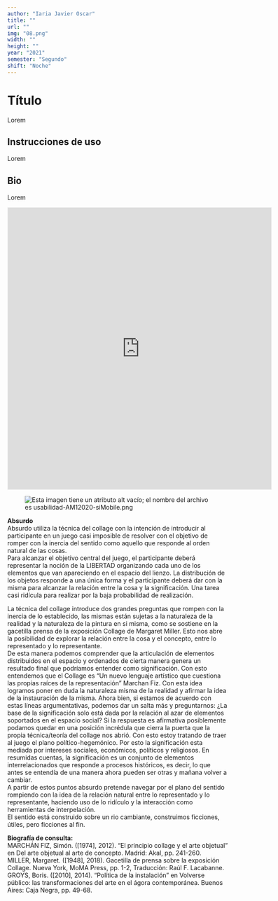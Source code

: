 ```yaml
---
author: "Iaria Javier Oscar"
title: ""
url: ""
img: "08.png"
width: ""
height: ""
year: "2021"
semester: "Segundo"
shift: "Noche"
---
```


<p></p>

# Título

Lorem 

## Instrucciones de uso 

Lorem

## Bio

Lorem

<!-- wp:html -->
<p align="center"><iframe width="602" height="644" frameborder="0" scrolling="no" style="width:602px; margin:0 auto!important;border: 1px solid #F2F2F3; z-index: 100;" src="
https://editor.p5js.org/javieriaria/full/lFhBnPyrr
"></iframe></p>
<!-- /wp:html -->

<!-- wp:image {"align":"center"} -->
<div class="wp-block-image"><figure class="aligncenter"><img src="https://am1-lacabanne.atamvirtual.com.ar/wp-content/uploads/2020/12/usabilidad-AM12020-siMobile.png" alt="Esta imagen tiene un atributo alt vacío; el nombre del archivo es usabilidad-AM12020-siMobile.png"/></figure></div>
<!-- /wp:image -->

<p><!--EndFragment--></p>
<p><strong>Absurdo</strong><br>Absurdo utiliza la técnica del collage con la intención de introducir al participante en un juego casi imposible de resolver con el objetivo de romper con la inercia del sentido como aquello que responde al orden natural de las cosas. <br>Para alcanzar el objetivo central del juego, el participante deberá representar la noción de la LIBERTAD organizando cada uno de los elementos que van apareciendo en el espacio del lienzo. La distribución de los objetos responde a una única forma y el participante deberá dar con la misma para alcanzar la relación entre la cosa y la significación. Una tarea casi ridícula para realizar por la baja probabilidad de realización.</p>
<p>La técnica del collage introduce dos grandes preguntas que rompen con la inercia de lo establecido, las mismas están sujetas a la naturaleza de la realidad y la naturaleza de la pintura en si misma, como se sostiene en la gacetilla prensa de la exposición Collage de Margaret Miller. Esto nos abre la posibilidad de explorar la relación entre la cosa y el concepto, entre lo representado y lo representante. <br>De esta manera podemos comprender que la articulación de elementos distribuidos en el espacio y ordenados de cierta manera genera un resultado final que podríamos entender como significación. Con esto entendemos que el Collage es “Un nuevo lenguaje artístico que cuestiona las propias raíces de la representación” Marchan Fiz. Con esta idea logramos poner en duda la naturaleza misma de la realidad y afirmar la idea de la instauración de la misma. Ahora bien, si estamos de acuerdo con estas líneas argumentativas, podemos dar un salta más y preguntarnos: ¿La base de la significación solo está dada por la relación al azar de elementos soportados en el espacio social? Si la respuesta es afirmativa posiblemente podamos quedar en una posición incrédula que cierra la puerta que la propia técnica/teoría del collage nos abrió. Con esto estoy tratando de traer al juego el plano político-hegemónico. Por esto la significación esta mediada por intereses sociales, económicos, políticos y religiosos. En resumidas cuentas, la significación es un conjunto de elementos interrelacionados que responde a procesos históricos, es decir, lo que antes se entendía de una manera ahora pueden ser otras y mañana volver a cambiar. <br>A partir de estos puntos absurdo pretende navegar por el plano del sentido rompiendo con la idea de la relación natural entre lo representado y lo representante, haciendo uso de lo ridículo y la interacción como herramientas de interpelación. <br>El sentido está construido sobre un rio cambiante, construimos ficciones, útiles, pero ficciones al fin.</p>
<p><strong>Biografía de consulta:</strong><br>MARCHÁN FIZ, Simón. ([1974], 2012). “El principio collage y el arte objetual” en Del arte objetual al arte de concepto. Madrid: Akal, pp. 241-260.<br>MILLER, Margaret. ([1948], 2018). Gacetilla de prensa sobre la exposición Collage. Nueva York, MoMA Press, pp. 1-2, Traducción: Raúl F. Lacabanne.<br>GROYS, Boris. ([2010], 2014). “Política de la instalación” en Volverse público: las transformaciones del arte en el ágora contemporánea. Buenos Aires: Caja Negra, pp. 49-68.</p>
<p>
</p>